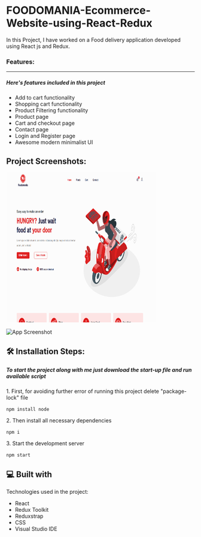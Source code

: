 # FOODOMANIA-Ecommerce-Website-using-React-Redux
In this Project, I have worked on a Food delivery application developed using React js and Redux.

### Features:

---

##### Here's features included in this project

- Add to cart functionality
- Shopping cart functionality
- Product Filtering functionality
- Product page
- Cart and checkout page
- Contact page
- Login and Register page
- Awesome modern minimalist UI

<h2>Project Screenshots:</h2>

<img src="https://github.com/HarishRJ/Food-Delivery-Ecommerce-Website-using-React-Redux/blob/main/Screeenshots/Home.png" alt="project-screenshot" width="400" height="400/">

![App Screenshot](https://github.com/HarishRJ/Food-Delivery-Ecommerce-Website-using-React-Redux/blob/main/Screeenshots/Home.png/468x300?text=App+Screenshot+Here)

  

<h2>🛠️ Installation Steps:</h2>

##### To start the project along with me just download the start-up file and run available script

<p>1. First, for avoiding further error of running this project delete "package-lock" file</p>

```
npm install node
```

<p>2. Then install all necessary dependencies</p>

```
npm i
```

<p>3. Start the development server</p>

```
npm start
```

  
  
<h2>💻 Built with</h2>

Technologies used in the project:

*   React
*   Redux Toolkit
*   Reduxstrap
*   CSS
*   Visual Studio IDE
  


